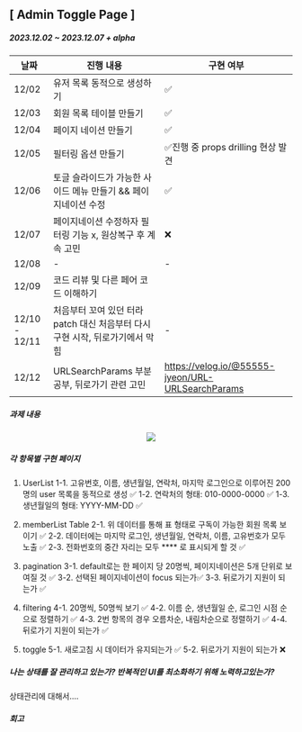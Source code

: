 ## [ Admin Toggle Page ]

##### 2023.12.02 ~ 2023.12.07 + alpha

| 날짜          | 진행 내용                                                                     | 구현 여부                                         |
| ------------- | ----------------------------------------------------------------------------- | ------------------------------------------------- |
| 12/02         | 유저 목록 동적으로 생성하기                                                   | ✅                                                |
| 12/03         | 회원 목록 테이블 만들기                                                       | ✅                                                |
| 12/04         | 페이지 네이션 만들기                                                          | ✅                                                |
| 12/05         | 필터링 옵션 만들기                                                            | ✅진행 중 props drilling 현상 발견                |
| 12/06         | 토글 슬라이드가 가능한 사이드 메뉴 만들기 && 페이지네이션 수정                | ✅                                                |
| 12/07         | 페이지네이션 수정하자 필터링 기능 x, 원상복구 후 계속 고민                    | ❌                                                |
| 12/08         | -                                                                             | -                                                 |
| 12/09         | 코드 리뷰 및 다른 페어 코드 이해하기                                          |                                                   |
| 12/10 - 12/11 | 처음부터 꼬여 있던 터라 patch 대신 처음부터 다시 구현 시작, 뒤로가기에서 막힘 | -                                                 |
| 12/12         | URLSearchParams 부분 공부, 뒤로가기 관련 고민                                 | https://velog.io/@55555-jyeon/URL-URLSearchParams |

##### 과제 내용

<p align="center">
<img src="https://github.com/55555-Jyeon/admin-toggle-page/assets/134191817/d7e1af4c-65f8-4bfb-b621-5455c7915d2e" />
</p>

##### 각 항목별 구현 페이지

1. UserList
   1-1. 고유번호, 이름, 생년월일, 연락처, 마지막 로그인으로 이루어진 200명의 user 목록을 동적으로 생성 ✅
   1-2. 연락처의 형태: 010-0000-0000 ✅
   1-3. 생년월일의 형태: YYYY-MM-DD ✅

2. memberList Table
   2-1. 위 데이터를 통해 표 형태로 구독이 가능한 회원 목록 보이기 ✅
   2-2. 데이터에는 마지막 로그인, 생년월일, 연락처, 이름, 고유번호가 모두 노출 ✅
   2-3. 전화번호의 중간 자리는 모두 \*\*\*\* 로 표시되게 할 것 ✅

3. pagination
   3-1. default로는 한 페이지 당 20명씩, 페이지네이션은 5개 단위로 보여질 것 ✅
   3-2. 선택된 페이지네이션이 focus 되는가✅
   3-3. 뒤로가기 지원이 되는가 ✅

4. filtering
   4-1. 20명씩, 50명씩 보기 ✅
   4-2. 이름 순, 생년월일 순, 로그인 시점 순으로 정렬하기 ✅
   4-3. 2번 항목의 경우 오름차순, 내림차순으로 정렬하기 ✅
   4-4. 뒤로가기 지원이 되는가 ✅

5. toggle
   5-1. 새로고침 시 데이터가 유지되는가 ✅
   5-2. 뒤로가기 지원이 되는가 ❌

##### 나는 상태를 잘 관리하고 있는가? 반복적인 UI를 최소화하기 위해 노력하고있는가?

상태관리에 대해서....

##### 회고
